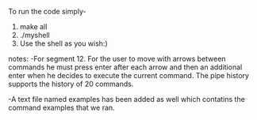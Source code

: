 To run the code simply-
1. make all
2. ./myshell
3. Use the shell as you wish:)

notes:
-For segment 12. For the user to move with arrows between commands he must press enter after each arrow and then an additional enter when he decides to execute the current command.
The pipe history supports the history of 20 commands.

-A text file named examples has been added as well which contatins the command examples that we ran.
